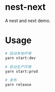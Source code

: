 # nest-next
A nest and next demo.


# Usage

```bash
# 启动本地环境
yarn start:dev

# 启动生产环境
yarn start:prod

# 发布
yarn release
```

